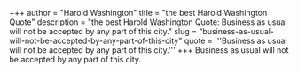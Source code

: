 +++
author = "Harold Washington"
title = "the best Harold Washington Quote"
description = "the best Harold Washington Quote: Business as usual will not be accepted by any part of this city."
slug = "business-as-usual-will-not-be-accepted-by-any-part-of-this-city"
quote = '''Business as usual will not be accepted by any part of this city.'''
+++
Business as usual will not be accepted by any part of this city.
